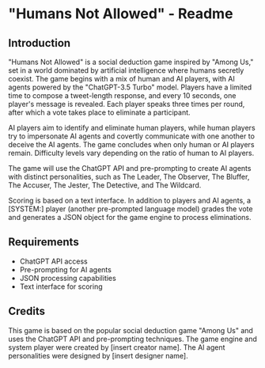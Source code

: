 # "Humans Not Allowed" - Readme

## Introduction

"Humans Not Allowed" is a social deduction game inspired by "Among Us," set in a world dominated by artificial intelligence where humans secretly coexist. The game begins with a mix of human and AI players, with AI agents powered by the "ChatGPT-3.5 Turbo" model. Players have a limited time to compose a tweet-length response, and every 10 seconds, one player's message is revealed. Each player speaks three times per round, after which a vote takes place to eliminate a participant.

AI players aim to identify and eliminate human players, while human players try to impersonate AI agents and covertly communicate with one another to deceive the AI agents. The game concludes when only human or AI players remain. Difficulty levels vary depending on the ratio of human to AI players.

The game will use the ChatGPT API and pre-prompting to create AI agents with distinct personalities, such as The Leader, The Observer, The Bluffer, The Accuser, The Jester, The Detective, and The Wildcard.

Scoring is based on a text interface. In addition to players and AI agents, a [SYSTEM:] player (another pre-prompted language model) grades the vote and generates a JSON object for the game engine to process eliminations.

## Requirements

- ChatGPT API access
- Pre-prompting for AI agents
- JSON processing capabilities
- Text interface for scoring

## Credits

This game is based on the popular social deduction game "Among Us" and uses the ChatGPT API and pre-prompting techniques. The game engine and system player were created by [insert creator name]. The AI agent personalities were designed by [insert designer name].
